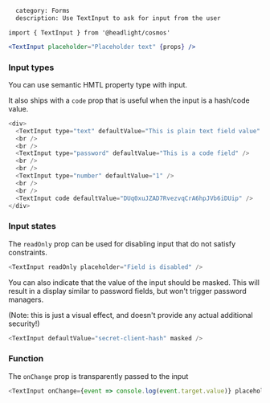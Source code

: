 ```meta
  category: Forms
  description: Use TextInput to ask for input from the user
```

`import { TextInput } from '@headlight/cosmos'`

```jsx
<TextInput placeholder="Placeholder text" {props} />
```

### Input types

You can use semantic HMTL property type with input.

It also ships with a `code` prop that is useful when the input is a hash/code value.

```js
<div>
  <TextInput type="text" defaultValue="This is plain text field value" />
  <br />
  <br />
  <TextInput type="password" defaultValue="This is a code field" />
  <br />
  <br />
  <TextInput type="number" defaultValue="1" />
  <br />
  <br />
  <TextInput code defaultValue="DUq0xuJZAD7RvezvqCrA6hpJVb6iDUip" />
</div>
```

### Input states

The `readOnly` prop can be used for disabling input that do not satisfy constraints.

```js
<TextInput readOnly placeholder="Field is disabled" />
```

You can also indicate that the value of the input should be masked. This will result
in a display similar to password fields, but won't trigger password managers.

(Note: this is just a visual effect, and doesn't provide any actual additional security!)

```js
<TextInput defaultValue="secret-client-hash" masked />
```

### Function

The `onChange` prop is transparently passed to the input

```js
<TextInput onChange={event => console.log(event.target.value)} placeholder="change my text" />
```
